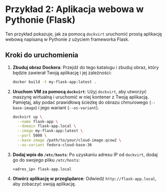 # Przykład 2: Aplikacja webowa w Pythonie (Flask)

Ten przykład pokazuje, jak za pomocą `dockvirt` uruchomić prostą aplikację webową napisaną w Pythonie z użyciem frameworka Flask.

## Kroki do uruchomienia

1.  **Zbuduj obraz Dockera**:
    Przejdź do tego katalogu i zbuduj obraz, który będzie zawierał Twoją aplikację i jej zależności:
    ```bash
    docker build -t my-flask-app:latest .
    ```

2.  **Uruchom VM za pomocą `dockvirt`**:
    Użyj `dockvirt`, aby utworzyć maszynę wirtualną i uruchomić w niej kontener z Twoją aplikacją. Pamiętaj, aby podać prawidłową ścieżkę do obrazu chmurowego (`--base-image`) i jego wariant (`--os-variant`).

    ```bash
    dockvirt up \
      --name flask-app \
      --domain flask-app.local \
      --image my-flask-app:latest \
      --port 5000 \
      --base-image /path/to/your/cloud-image.qcow2 \
      --os-variant fedora-cloud-base-36
    ```

3.  **Dodaj wpis do `/etc/hosts`**:
    Po uzyskaniu adresu IP od `dockvirt`, dodaj go do swojego pliku `/etc/hosts`:
    ```
    <adres_ip> flask-app.local
    ```

4.  **Otwórz aplikację w przeglądarce**:
    Odwiedź `http://flask-app.local`, aby zobaczyć swoją aplikację.
